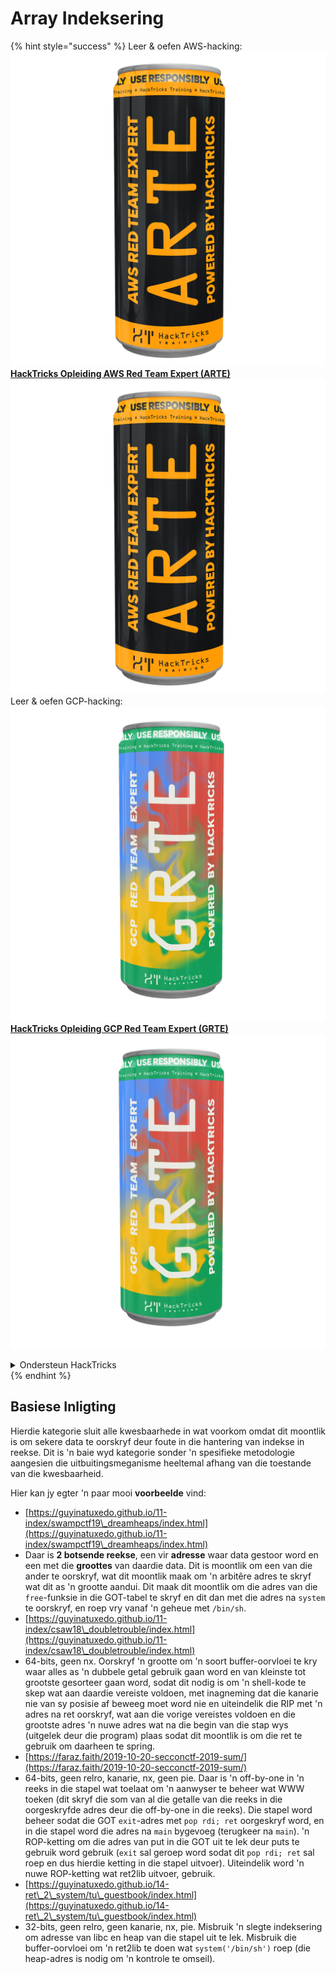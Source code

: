 # Array Indeksering

{% hint style="success" %}
Leer & oefen AWS-hacking:<img src="/.gitbook/assets/arte.png" alt="" data-size="line">[**HackTricks Opleiding AWS Red Team Expert (ARTE)**](https://training.hacktricks.xyz/courses/arte)<img src="/.gitbook/assets/arte.png" alt="" data-size="line">\
Leer & oefen GCP-hacking: <img src="/.gitbook/assets/grte.png" alt="" data-size="line">[**HackTricks Opleiding GCP Red Team Expert (GRTE)**<img src="/.gitbook/assets/grte.png" alt="" data-size="line">](https://training.hacktricks.xyz/courses/grte)

<details>

<summary>Ondersteun HackTricks</summary>

* Controleer die [**inskrywingsplanne**](https://github.com/sponsors/carlospolop)!
* **Sluit aan by die** 💬 [**Discord-groep**](https://discord.gg/hRep4RUj7f) of die [**telegram-groep**](https://t.me/peass) of **volg** ons op **Twitter** 🐦 [**@hacktricks\_live**](https://twitter.com/hacktricks\_live)**.**
* **Deel hacktruuks deur PR's in te dien by die** [**HackTricks**](https://github.com/carlospolop/hacktricks) en [**HackTricks Cloud**](https://github.com/carlospolop/hacktricks-cloud) github-opslag.

</details>
{% endhint %}

## Basiese Inligting

Hierdie kategorie sluit alle kwesbaarhede in wat voorkom omdat dit moontlik is om sekere data te oorskryf deur foute in die hantering van indekse in reekse. Dit is 'n baie wyd kategorie sonder 'n spesifieke metodologie aangesien die uitbuitingsmeganisme heeltemal afhang van die toestande van die kwesbaarheid.

Hier kan jy egter 'n paar mooi **voorbeelde** vind:

* [https://guyinatuxedo.github.io/11-index/swampctf19\_dreamheaps/index.html](https://guyinatuxedo.github.io/11-index/swampctf19\_dreamheaps/index.html)
* Daar is **2 botsende reekse**, een vir **adresse** waar data gestoor word en een met die **groottes** van daardie data. Dit is moontlik om een van die ander te oorskryf, wat dit moontlik maak om 'n arbitêre adres te skryf wat dit as 'n grootte aandui. Dit maak dit moontlik om die adres van die `free`-funksie in die GOT-tabel te skryf en dit dan met die adres na `system` te oorskryf, en roep vry vanaf 'n geheue met `/bin/sh`.
* [https://guyinatuxedo.github.io/11-index/csaw18\_doubletrouble/index.html](https://guyinatuxedo.github.io/11-index/csaw18\_doubletrouble/index.html)
* 64-bits, geen nx. Oorskryf 'n grootte om 'n soort buffer-oorvloei te kry waar alles as 'n dubbele getal gebruik gaan word en van kleinste tot grootste gesorteer gaan word, sodat dit nodig is om 'n shell-kode te skep wat aan daardie vereiste voldoen, met inagneming dat die kanarie nie van sy posisie af beweeg moet word nie en uiteindelik die RIP met 'n adres na ret oorskryf, wat aan die vorige vereistes voldoen en die grootste adres 'n nuwe adres wat na die begin van die stap wys (uitgelek deur die program) plaas sodat dit moontlik is om die ret te gebruik om daarheen te spring.
* [https://faraz.faith/2019-10-20-secconctf-2019-sum/](https://faraz.faith/2019-10-20-secconctf-2019-sum/)
* 64-bits, geen relro, kanarie, nx, geen pie. Daar is 'n off-by-one in 'n reeks in die stapel wat toelaat om 'n aanwyser te beheer wat WWW toeken (dit skryf die som van al die getalle van die reeks in die oorgeskryfde adres deur die off-by-one in die reeks). Die stapel word beheer sodat die GOT `exit`-adres met `pop rdi; ret` oorgeskryf word, en in die stapel word die adres na `main` bygevoeg (terugkeer na `main`). 'n ROP-ketting om die adres van put in die GOT uit te lek deur puts te gebruik word gebruik (`exit` sal geroep word sodat dit `pop rdi; ret` sal roep en dus hierdie ketting in die stapel uitvoer). Uiteindelik word 'n nuwe ROP-ketting wat ret2lib uitvoer, gebruik.
* [https://guyinatuxedo.github.io/14-ret\_2\_system/tu\_guestbook/index.html](https://guyinatuxedo.github.io/14-ret\_2\_system/tu\_guestbook/index.html)
* 32-bits, geen relro, geen kanarie, nx, pie. Misbruik 'n slegte indeksering om adresse van libc en heap van die stapel uit te lek. Misbruik die buffer-oorvloei om 'n ret2lib te doen wat `system('/bin/sh')` roep (die heap-adres is nodig om 'n kontrole te omseil).
